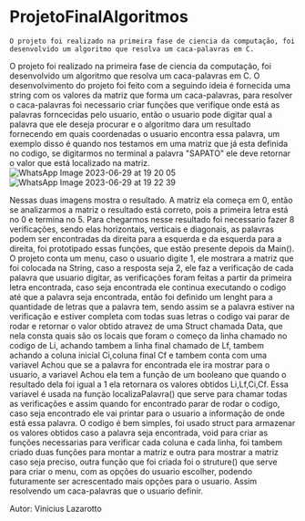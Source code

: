 # ProjetoFinalAlgoritmos

    O projeto foi realizado na primeira fase de ciencia da computação, foi desenvolvido um algoritmo que resolva um caca-palavras em C.
  O projeto foi realizado na primeira fase de ciencia da computação, foi desenvolvido um algoritmo que resolva um caca-palavras em C.
  O desenvolvimento do projeto foi feito com a seguindo ideia é fornecida uma string com os valores da matriz que forma um caca-palavras,
para resolver o caca-palavras foi necessario criar funções que verifique onde está as palavras forncecidas pelo usuario, então o usuario pode digitar qual a palavra que ele deseja procurar e o algoritmo dara um resultado fornecendo em quais coordenadas o usuario encontra essa palavra, um exemplo disso é quando nos testamos em uma matriz que já esta definida no codigo, se digitarmos no terminal a palavra "SAPATO" ele deve retornar o valor que está localizado na matriz. ![WhatsApp Image 2023-06-29 at 19 20 05](https://github.com/Vinilazza/ProjetoFinalAlgoritmos/assets/108952051/68af52aa-e5c4-451d-9468-92aa919ff5d5)![WhatsApp Image 2023-06-29 at 19 22 39](https://github.com/Vinilazza/ProjetoFinalAlgoritmos/assets/108952051/cb7a5c70-5730-41c1-98be-d778a3a634de)

 Nessas duas imagens mostra o resultado. A matriz ela começa em 0, então se analizarmos a matriz o resultado está correto, pois a primeira letra está no 0 e termina no 5.
	Para chegarmos nesse resultado foi necessario fazer 8 verificações, sendo elas horizontais, verticais e diagonais, as palavras podem ser encontradas da direita para a esquerda e da esquerda para a direita, foi prototipado essas funções, que estão presente depois da Main().
	O projeto conta um menu, caso o usuario digite 1, ele mostrara a matriz que foi colocada na String, caso a resposta seja 2, ele faz a verificação de cada palavra que usuario digitar, 
as verificações foram feitas a partir da primeira letra encontrada, caso seja encontrada ele continua executando o codigo até que a palavra seja encontrada, então foi definido um lenght para a quantidade de letras que a palavra tem, sendo assim se a palavra estiver na verificação e estiver completa com todas suas letras o codigo vai parar de rodar e retornar o valor obtido atravez de uma Struct chamada Data, que nela consta quais são os locais que foram o começo da linha chamado no codigo de Li, achando tambem a linha final chamado de Lf, tambem achando a coluna inicial Ci,coluna final Cf e tambem conta com uma variavel Achou que se a palavra for encontrada ele ira mostrar para o usuario, a variavel Achou ela tem a função de um booleano que quando o resultado dela foi igual a 1 ela retornara os valores obtidos Li,Lf,Ci,Cf.
	Essa variavel é usada na função localizaPalavra() que serve para chamar todas as verificações e assim quando for encontrado parar de rodar o codigo, caso seja encontrado ele vai printar para o usuario a informação de onde está essa palavra.
	O codigo é bem simples, foi usado struct para armazenar os valores obtidos caso a palavra seja encontrada, void para criar as funções necessarias para verificar cada coluna e cada linha, foi tambem criado duas funções para montar a matriz e outra para mostrar a matriz caso seja preciso, outra função que foi criada foi o struture() que serve para criar o menu, com as opções do usuario escolher, podendo futuramente ser acrescentado mais opções para o usuario.
	Assim resolvendo um caca-palavras que o usuario definir.


 Autor: Vinicius Lazarotto
